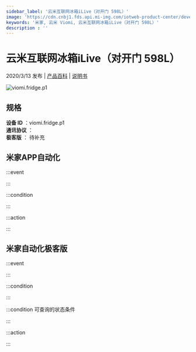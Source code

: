 ```yaml
---
sidebar_label: '云米互联网冰箱iLive（对开门 598L）'
image: 'https://cdn.cnbj1.fds.api.mi-img.com/iotweb-product-center/developer_1582191733767lbsarMHZ.png?GalaxyAccessKeyId=AKVGLQWBOVIRQ3XLEW&amp;Expires=9223372036854775807&amp;Signature=/tQE4aa1gnNFddfhmO06vojp420='
keywords: '米家, 云米 Viomi, 云米互联网冰箱iLive（对开门 598L）'
description : ''
---
```

# 云米互联网冰箱iLive（对开门 598L）

2020/3/13 发布 | [产品百科](https://home.mi.com/webapp/content/baike/product/index.html?model=viomi.fridge.p1/) | [说明书](https://home.mi.com/views/introduction.html?model=viomi.fridge.p1&region=cn)

![viomi.fridge.p1](https://cdn.cnbj1.fds.api.mi-img.com/iotweb-product-center/developer_1582191733767lbsarMHZ.png?GalaxyAccessKeyId=AKVGLQWBOVIRQ3XLEW&amp;Expires=9223372036854775807&amp;Signature=/tQE4aa1gnNFddfhmO06vojp420=)

## 规格  
> 
**设备 ID** ：viomi.fridge.p1  
**通讯协议** ：  
**极客版**  ： 待补充 


## 米家APP自动化  

:::event  

:::

:::condition  

:::

:::action   

:::

## 米家自动化极客版  

:::event  

:::

:::condition  

:::

:::condition 可查询的状态条件  

:::

:::action  

:::

        
